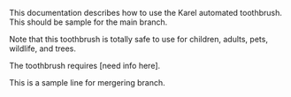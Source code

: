 
This documentation describes how to use the Karel automated toothbrush. This should be sample for the main branch.

Note that this toothbrush is totally safe to use for children, adults, pets, wildlife, and trees.

The toothbrush requires [need info here].

This is a sample line for mergering branch.